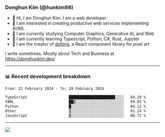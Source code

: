 ### Donghun Kim (@hunkim98)

- 👋 Hi, I am Donghun Kim. I am a web developer. 
- 🤔 I am interested in creating productive web services implementing AI/ML
- 🔭 I am currently studying Computer Graphics, Generative AI, and Web 
- 🌱 I am currently learning Typescript, Python, C#, Rust, Jupyter
- 🎨 I am the creator of [dotting](https://github.com/hunkim98/dotting), a React component library for pixel art

I write sometimes. Mostly about Tech and Business at https://donghunkim.dev/

---
### 📊 Recent development breakdown
<!--START_SECTION:waka-->

```txt
From: 22 February 2024 - To: 29 February 2024

TypeScript                   █████████████████████░░░░   84.10 %
YAML                         ██▒░░░░░░░░░░░░░░░░░░░░░░   09.05 %
Python                       █░░░░░░░░░░░░░░░░░░░░░░░░   04.12 %
Other                        ▒░░░░░░░░░░░░░░░░░░░░░░░░   01.24 %
JavaScript                   ▒░░░░░░░░░░░░░░░░░░░░░░░░   00.72 %
```

<!--END_SECTION:waka-->
---

<!-- <div align='center'> -->
  <img align="center" src="https://github-readme-stats.vercel.app/api?username=hunkim98&theme=dark&show_icons=true"/>
<!-- </div> -->
<!--
**hunkim98/hunkim98** is a ✨ _special_ ✨ repository because its `README.md` (this file) appears on your GitHub profile.

Here are some ideas to get you started:

- 🔭 I’m currently working on ...
- 🌱 I’m currently learning ...
- 👯 I’m looking to collaborate on ...
- 🤔 I’m looking for help with ...
- 💬 Ask me about ...
- 📫 How to reach me: ...
- 😄 Pronouns: ...
- ⚡ Fun fact: ...
-->
